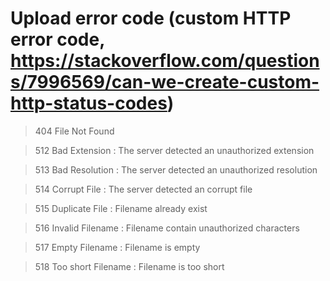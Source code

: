 # Upload error code (custom HTTP error code, https://stackoverflow.com/questions/7996569/can-we-create-custom-http-status-codes)

> 404 File Not Found

> 512 Bad Extension : The server detected an unauthorized extension

> 513 Bad Resolution : The server detected an unauthorized resolution

> 514 Corrupt File : The server detected an corrupt file

> 515 Duplicate File : Filename already exist

> 516 Invalid Filename : Filename contain unauthorized characters

> 517 Empty Filename : Filename is empty

> 518 Too short Filename : Filename is too short
